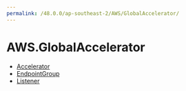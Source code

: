 ```yaml
---
permalink: /48.0.0/ap-southeast-2/AWS/GlobalAccelerator/
---
```


# AWS.GlobalAccelerator



* [Accelerator](Accelerator.md)
* [EndpointGroup](EndpointGroup.md)
* [Listener](Listener.md)